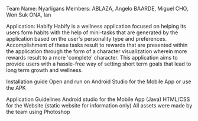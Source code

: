 Team Name: 	Nyarligans
Members: 	ABLAZA, Angelo
			BAARDE, Miguel
			CHO, Won Suk
			ONA, Ian

Application: Habify
Habify is a wellness application focused on helping its users form habits with the help of mini-tasks that are generated by the application based on the user's personality type and preferences. Accomplishment of these tasks result to rewards that are presented within the application through the form of a character visualization wherein more rewards result to a more 'complete' character. This application aims to provide users with a hassle-free way of setting short term goals that lead to long term growth and wellness. 

Installation guide
Open and run on Android Studio for the Mobile App or use the APK

Application Guidelines
Android studio for the Mobile App (Java)
HTML/CSS for the Website (static website for information only)
All assets were made by the team using Photoshop